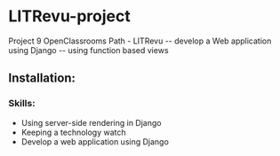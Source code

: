 # LITRevu-project
Project 9 OpenClassrooms Path - LITRevu -- develop a Web application using Django  -- using function based views


## Installation: 


### Skills:
- Using server-side rendering in Django
- Keeping a technology watch
- Develop a web application using Django